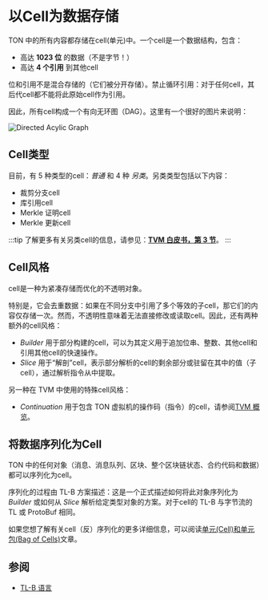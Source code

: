 # 以Cell为数据存储

TON 中的所有内容都存储在cell(单元)中。一个cell是一个数据结构，包含：

- 高达 **1023 位** 的数据（不是字节！）
- 高达 **4 个引用** 到其他cell

位和引用不是混合存储的（它们被分开存储）。禁止循环引用：对于任何cell，其后代cell都不能将此原始cell作为引用。

因此，所有cell构成一个有向无环图（DAG）。这里有一个很好的图片来说明：

![Directed Acylic Graph](/img/docs/dag.png)

## Cell类型

目前，有 5 种类型的cell：_普通_ 和 4 种 _另类_。另类类型包括以下内容：
* 裁剪分支cell
* 库引用cell
* Merkle 证明cell
* Merkle 更新cell

:::tip
了解更多有关另类cell的信息，请参见：[**TVM 白皮书，第 3 节**](https://ton.org/tvm.pdf)。
:::

## Cell风格

cell是一种为紧凑存储而优化的不透明对象。

特别是，它会去重数据：如果在不同分支中引用了多个等效的子cell，那它们的内容仅存储一次。然而，不透明性意味着无法直接修改或读取cell。因此，还有两种额外的cell风格：
* _Builder_ 用于部分构建的cell，可以为其定义用于追加位串、整数、其他cell和引用其他cell的快速操作。
* _Slice_ 用于“解剖”cell，表示部分解析的cell的剩余部分或驻留在其中的值（子cell），通过解析指令从中提取。

另一种在 TVM 中使用的特殊cell风格：

* _Continuation_ 用于包含 TON 虚拟机的操作码（指令）的cell，请参阅[TVM 概览](/learn/tvm-instructions/tvm-overview)。

## 将数据序列化为Cell

TON 中的任何对象（消息、消息队列、区块、整个区块链状态、合约代码和数据）都可以序列化为cell。

序列化的过程由 TL-B 方案描述：这是一个正式描述如何将此对象序列化为 _Builder_ 或如何从 _Slice_ 解析给定类型对象的方案。对于cell的 TL-B 与字节流的 TL 或 ProtoBuf 相同。

如果您想了解有关cell（反）序列化的更多详细信息，可以阅读[单元(Cell)和单元包(Bag of Cells)](/develop/data-formats/cell-boc)文章。

## 参阅

* [TL-B 语言](/develop/data-formats/tl-b-language)
